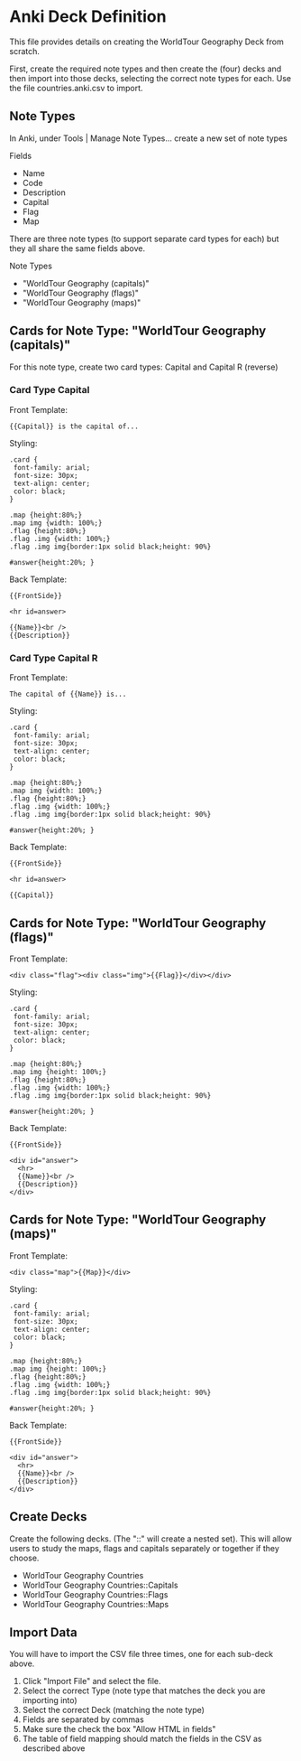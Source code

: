 # Anki Deck Definition

This file provides details on creating the WorldTour Geography Deck from
scratch.

First, create the required note types and then create the (four) decks and then
import into those decks, selecting the correct note types for each. Use the
file countries.anki.csv to import.

## Note Types

In Anki, under Tools | Manage Note Types... create a new set of note types

Fields
 - Name
 - Code
 - Description
 - Capital
 - Flag
 - Map

There are three note types (to support separate card types for each) but they
all share the same fields above.

Note Types

- "WorldTour Geography (capitals)"
- "WorldTour Geography (flags)"
- "WorldTour Geography (maps)"

## Cards for Note Type: "WorldTour Geography (capitals)"

For this note type, create two card types: Capital and Capital R (reverse)

### Card Type Capital
Front Template:
```
{{Capital}} is the capital of...
```

Styling:
```
.card {
 font-family: arial;
 font-size: 30px;
 text-align: center;
 color: black;
}

.map {height:80%;}
.map img {width: 100%;}
.flag {height:80%;}
.flag .img {width: 100%;}
.flag .img img{border:1px solid black;height: 90%}

#answer{height:20%; }
```

Back Template:
```
{{FrontSide}}

<hr id=answer>

{{Name}}<br />
{{Description}}
```

### Card Type Capital R
Front Template:
```
The capital of {{Name}} is...
```

Styling:
```
.card {
 font-family: arial;
 font-size: 30px;
 text-align: center;
 color: black;
}

.map {height:80%;}
.map img {width: 100%;}
.flag {height:80%;}
.flag .img {width: 100%;}
.flag .img img{border:1px solid black;height: 90%}

#answer{height:20%; }
```

Back Template:
```
{{FrontSide}}

<hr id=answer>

{{Capital}}
```

## Cards for Note Type: "WorldTour Geography (flags)"

Front Template:
```
<div class="flag"><div class="img">{{Flag}}</div></div>
```

Styling:
```
.card {
 font-family: arial;
 font-size: 30px;
 text-align: center;
 color: black;
}

.map {height:80%;}
.map img {height: 100%;}
.flag {height:80%;}
.flag .img {width: 100%;}
.flag .img img{border:1px solid black;height: 90%}

#answer{height:20%; }
```

Back Template:
```
{{FrontSide}}

<div id="answer">
  <hr>
  {{Name}}<br />
  {{Description}}     
</div>
```

## Cards for Note Type: "WorldTour Geography (maps)"

Front Template:
```
<div class="map">{{Map}}</div>
```

Styling:
```
.card {
 font-family: arial;
 font-size: 30px;
 text-align: center;
 color: black;
}

.map {height:80%;}
.map img {height: 100%;}
.flag {height:80%;}
.flag .img {width: 100%;}
.flag .img img{border:1px solid black;height: 90%}

#answer{height:20%; }
```

Back Template:
```
{{FrontSide}}

<div id="answer">
  <hr>
  {{Name}}<br />
  {{Description}}     
</div>
```

## Create Decks 

Create the following decks. (The "::" will create a nested set). This will
allow users to study the maps, flags and capitals separately or together if
they choose.

- WorldTour Geography Countries
- WorldTour Geography Countries::Capitals
- WorldTour Geography Countries::Flags
- WorldTour Geography Countries::Maps

## Import Data

You will have to import the CSV file three times, one for each sub-deck above.

1. Click "Import File" and select the file.
1. Select the correct Type (note type that matches the deck you are importing
   into)
1. Select the correct Deck (matching the note type)
1. Fields are separated by commas
1. Make sure the check the box "Allow HTML in fields"
1. The table of field mapping should match the fields in the CSV as described above
